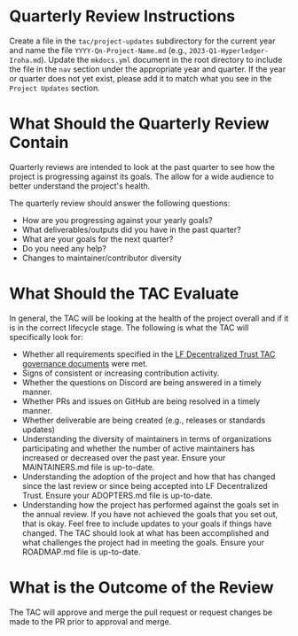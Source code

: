 [//]: # (SPDX-License-Identifier: CC-BY-4.0)

# Quarterly Review Instructions
Create a file in the `tac/project-updates` subdirectory for the current year and name the file `YYYY-Qn-Project-Name.md` (e.g., `2023-Q1-Hyperledger-Iroha.md`).  Update the `mkdocs.yml` document in the root directory to include the file in the `nav` section under the appropriate year and quarter. If the year or quarter does not yet exist, please add it to match what you see in the `Project Updates` section.

# What Should the Quarterly Review Contain
Quarterly reviews are intended to look at the past quarter to see how the project is progressing against its goals. The allow for a wide audience to better understand the project's health. 

The quarterly review should answer the following questions:

- How are you progressing against your yearly goals?
- What deliverables/outputs did you have in the past quarter?
- What are your goals for the next quarter?
- Do you need any help?
- Changes to maintainer/contributor diversity

# What Should the TAC Evaluate
In general, the TAC will be looking at the health of the project overall and if it is in the correct lifecycle stage. The following is what the TAC will specifically look for:

- Whether all requirements specified in the [LF Decentralized Trust TAC governance documents](../governing-documents/index.md) were met.
- Signs of consistent or increasing contribution activity.
- Whether the questions on Discord are being answered in a timely manner.
- Whether PRs and issues on GitHub are being resolved in a timely manner.
- Whether deliverable are being created (e.g., releases or standards updates)
- Understanding the diversity of maintainers in terms of organizations participating and whether the number of active maintainers has increased or decreased over the past year. Ensure your MAINTAINERS.md file is up-to-date.
- Understanding the adoption of the project and how that has changed since the last review or since being accepted into LF Decentralized Trust. Ensure your ADOPTERS.md file is up-to-date.
- Understanding how the project has performed against the goals set in the annual review. If you have not achieved the goals that you set out, that is okay. Feel free to include updates to your goals if things have changed. The TAC should look at what has been accomplished and what challenges the project had in meeting the goals. Ensure your ROADMAP.md file is up-to-date.

# What is the Outcome of the Review
The TAC will approve and merge the pull request or request changes be made to the PR prior to approval and merge.
